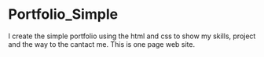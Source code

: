 # Portfolio_Simple
I create the simple portfolio using the html and css to show my skills, project and the way to the cantact me. This is one page web site.
